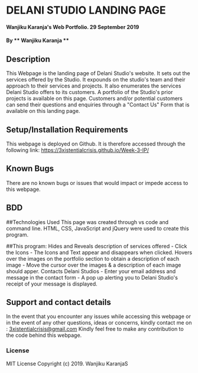 # DELANI STUDIO LANDING PAGE
#### Wanjiku Karanja's Web Portfolio. 29 September 2019
#### By ** Wanjiku Karanja **
## Description
This Webpage is the landing page of Delani Studio's website. It sets out the services offered by the Studio. It expounds on the studio's team and their approach to their services and projects. It also enumerates the services Delani Studio offers to its customers. A portfolio of the Studio's prior projects is available on this page. Customers and/or potential customers can send their questions and enquiries through a "Contact Us" Form that is available on this landing page.
## Setup/Installation Requirements
This webpage is deployed on Github. It is therefore accessed through the following link: https://3xistentialcrisis.github.io/Week-3-IP/
## Known Bugs
There are no known bugs or issues that would impact or impede access to this webpage. 
## BDD
##Technologies Used
This page was created through vs code and command line. 
HTML, CSS, JavaScript and jQuery were used to create this program. 

##This program:
Hides and Reveals description of services offered - Click the Icons - The Icons and Text appear and disappears when clicked.
Hovers over the images on the portfolio section to obtain a description of each image - Move the cursor over the images	 & a description of each image should apper.
Contacts Delani Studios - Enter your email address and message in the contact form - A pop up alerting you to Delani Studio's receipt of your message is displayed.
## Support and contact details
In the event that you encounter any issues while accessing this webpage or in the event of any other questions, ideas or concerns, kindly contact me on : 3xistentialcrisis@gmail.com 
Kindly feel free to make any contribution to the code behind this webpage.
### License
MIT License
Copyright (c) 2019. Wanjiku KaranjaS